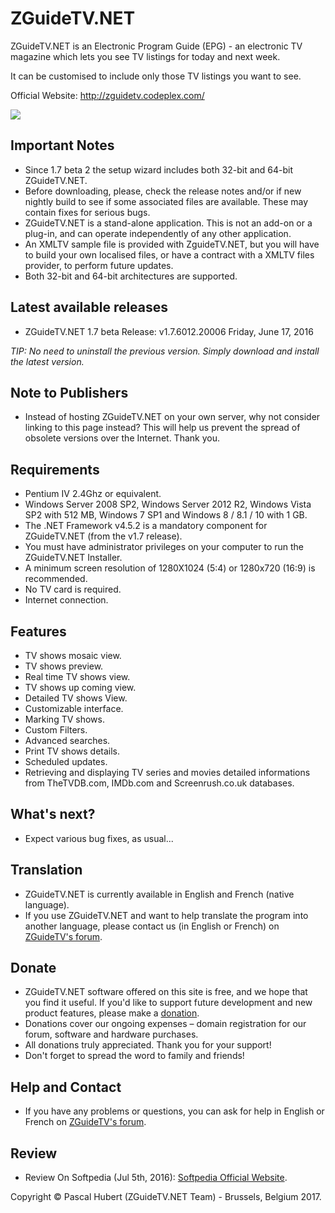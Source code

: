# ZGuideTV.NET
ZGuideTV.NET is an Electronic Program Guide (EPG) - an electronic TV magazine which lets you see TV listings for today and next week.

It can be customised to include only those TV listings you want to see.

Official Website: http://zguidetv.codeplex.com/

![](https://github.com/neojudgment/ZGuideTVDotNet/blob/master/Screenshots/zguidetvinterface.png?raw=true)

## Important Notes

- Since 1.7 beta 2 the setup wizard includes both 32-bit and 64-bit ZGuideTV.NET.
- Before downloading, please, check the release notes and/or if new nightly build to see if some associated files are available. These may contain fixes for serious bugs.
- ZGuideTV.NET is a stand-alone application. This is not an add-on or a plug-in, and can operate independently of any other application.
- An XMLTV sample file is provided with ZguideTV.NET, but you will have to build your own localised files, or have a contract with a XMLTV files provider, to perform future updates.
- Both 32-bit and 64-bit architectures are supported. 

## Latest available releases

- ZGuideTV.NET 1.7 beta Release: v1.7.6012.20006 Friday, June 17, 2016

*TIP: No need to uninstall the previous version. Simply download and install the latest version.*

## Note to Publishers

- Instead of hosting ZGuideTV.NET on your own server, why not consider linking to this page instead? This will help us prevent the spread of obsolete versions over the Internet. Thank you. 

## Requirements

- Pentium IV 2.4Ghz or equivalent.
- Windows Server 2008 SP2, Windows Server 2012 R2,  Windows Vista SP2 with 512 MB, Windows 7 SP1 and Windows 8 / 8.1 / 10 with 1 GB.
- The .NET Framework v4.5.2 is a mandatory component for ZGuideTV.NET (from the v1.7 release).
- You must have administrator privileges on your computer to run the ZGuideTV.NET Installer.
- A minimum screen resolution of 1280X1024 (5:4) or 1280x720 (16:9) is recommended.
- No TV card is required.
- Internet connection. 

## Features

- TV shows mosaic view.
- TV shows preview.
- Real time TV shows view.
- TV shows up coming view.
- Detailed TV shows View.
- Customizable interface.
- Marking TV shows.
- Custom Filters.
- Advanced searches.
- Print TV shows details.
- Scheduled updates.
- Retrieving and displaying TV series and movies detailed informations from TheTVDB.com, IMDb.com and Screenrush.co.uk databases.

## What's next?

- Expect various bug fixes, as usual... 

## Translation

- ZGuideTV.NET is currently available in English and French (native language).
- If you use ZGuideTV.NET and want to help translate the program into another language, please contact us (in English or French) on [ZGuideTV's forum](http://www.zguidetv.net/). 

## Donate

- ZGuideTV.NET software offered on this site is free, and we hope that you find it useful. If you'd like to support future development and new product features, please make a [donation](https://www.paypal.com/cgi-bin/webscr?cmd=_s-xclick&hosted_button_id=ZZBD7C6HV8V52).
- Donations cover our ongoing expenses – domain registration for our forum, software and hardware purchases.
- All donations truly appreciated. Thank you for your support!
- Don't forget to spread the word to family and friends!

## Help and Contact

- If you have any problems or questions, you can ask for help in English or French on [ZGuideTV's forum](http://www.zguidetv.net/). 

## Review

- Review On Softpedia (Jul 5th, 2016): [Softpedia Official Website](http://www.softpedia.com/get/Internet/Internet-Radio-TV-Player/ZGuideTv.shtml).


Copyright © Pascal Hubert (ZGuideTV.NET Team) - Brussels, Belgium 2017.
